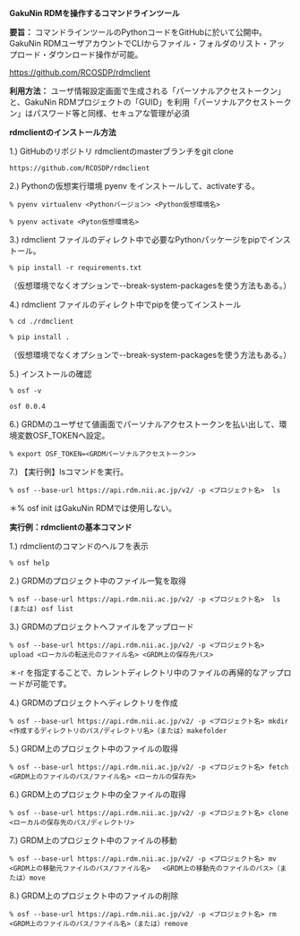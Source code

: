 **GakuNin RDMを操作する​コマンドラインツール​**

**要旨：**
コマンドラインツールのPythonコードをGitHubに於いて公開中。GakuNin RDMユーザアカウントでCLIからファイル・フォルダのリスト・アップロード・ダウンロード操作が可能。

https://github.com/RCOSDP/rdmclient​


**利用方法：**
ユーザ情報設定画面で生成される「パーソナルアクセストークン」と、GakuNin RDMプロジェクトの「GUID」を利用​「パーソナルアクセストークン」はパスワード等と同様、セキュアな管理が必須​


**rdmclientのインストール方法**

1.) GitHubのリポジトリ rdmclientのmasterブランチをgit clone​

    https://github.com/RCOSDP/rdmclient​

2.) Pythonの仮想実行環境 pyenv をインストールして、activateする。​

    % pyenv virtualenv <Pythonバージョン> <Python仮想環境名>​
    
    % pyenv activate <Pyton仮想環境名>​

3.) rdmclient ファイルのディレクト中で必要なPythonパッケージをpipでインストール。​

    % pip install -r requirements.txt​

（仮想環境でなくオプションで--break-system-packagesを使う方法もある。）​

4.) rdmclient ファイルのディレクト中でpipを使ってインストール​

    % cd ./rdmclient​
    
    % pip install . ​

（仮想環境でなくオプションで--break-system-packagesを使う方法もある。）​

5.) インストールの確認​

    % osf -v ​
    
    osf 0.0.4​

6.) GRDMのユーザせて値画面でパーソナルアクセストークンを払い出して、環境変数OSF_TOKENへ設定。​

    % export OSF_TOKEN=<GRDMパーソナルアクセストークン>​

7.) 【実行例】lsコマンドを実行。​

    % osf --base-url https://api.rdm.nii.ac.jp/v2/ -p <プロジェクト名>  ls​
＊% osf init はGakuNin RDMでは使用しない。​


**実行例：rdmclientの基本コマンド**

1.) rdmclientのコマンドのヘルフを表示​

    % osf help​

2.) GRDMのプロジェクト中のファイル一覧を取得​

    % osf --base-url https://api.rdm.nii.ac.jp/v2/ -p <プロジェクト名>  ls (または) osf list​

3.) GRDMのプロジェクトへファイルをアップロード​

    % osf --base-url https://api.rdm.nii.ac.jp/v2/ -p <プロジェクト名> upload <ローカルの転送元のファイル名> <GRDM上の保存先パス> ​

＊-r を指定することで、カレントディレクトリ中のファイルの再帰的なアップロードが可能です。​

4.) GRDMのプロジェクトへディレクトリを作成​

    % osf --base-url https://api.rdm.nii.ac.jp/v2/ -p <プロジェクト名> mkdir <作成するディレクトリのパス/ディレクトリ名>（または）makefolder​


5.) GRDM上のプロジェクト中のファイルの取得​

    % osf --base-url https://api.rdm.nii.ac.jp/v2/ -p <プロジェクト名> fetch <GRDM上のファイルのパス/ファイル名> <ローカルの保存先>​


6.) GRDM上のプロジェクト中の全ファイルの取得​

    % osf --base-url https://api.rdm.nii.ac.jp/v2/ -p <プロジェクト名> clone <ローカルの保存先のパス/ディレクトリ>​

7.) GRDM上のプロジェクト中のファイルの移動​

    % osf --base-url https://api.rdm.nii.ac.jp/v2/ -p <プロジェクト名> mv  <GRDM上の移動元ファイルのパス/ファイル名>   <GRDM上の移動先のファイルのパス>（または）move​

8.) GRDM上のプロジェクト中のファイルの削除​

    % osf --base-url https://api.rdm.nii.ac.jp/v2/ -p <プロジェクト名> rm <GRDM上のファイルのパス/ファイル名>（または）remove​


